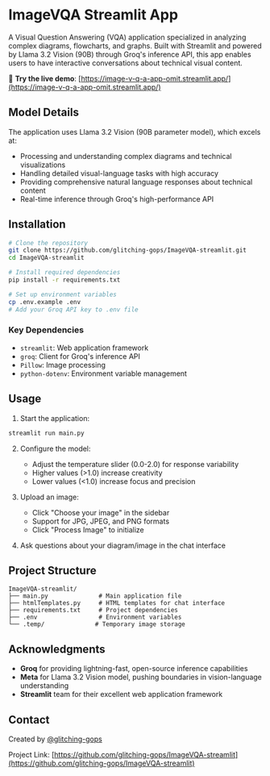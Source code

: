 # ImageVQA Streamlit App

A Visual Question Answering (VQA) application specialized in analyzing complex diagrams, flowcharts, and graphs. Built with Streamlit and powered by Llama 3.2 Vision (90B) through Groq's inference API, this app enables users to have interactive conversations about technical visual content.

🚀 **Try the live demo**: [https://image-v-q-a-app-omit.streamlit.app/](https://image-v-q-a-app-omit.streamlit.app/)

## Model Details

The application uses Llama 3.2 Vision (90B parameter model), which excels at:
- Processing and understanding complex diagrams and technical visualizations
- Handling detailed visual-language tasks with high accuracy
- Providing comprehensive natural language responses about technical content
- Real-time inference through Groq's high-performance API

## Installation

```bash
# Clone the repository
git clone https://github.com/glitching-gops/ImageVQA-streamlit.git
cd ImageVQA-streamlit

# Install required dependencies
pip install -r requirements.txt

# Set up environment variables
cp .env.example .env
# Add your Groq API key to .env file
```

### Key Dependencies
- `streamlit`: Web application framework
- `groq`: Client for Groq's inference API
- `Pillow`: Image processing
- `python-dotenv`: Environment variable management

## Usage

1. Start the application:
```bash
streamlit run main.py
```

2. Configure the model:
   - Adjust the temperature slider (0.0-2.0) for response variability
   - Higher values (>1.0) increase creativity
   - Lower values (<1.0) increase focus and precision

3. Upload an image:
   - Click "Choose your image" in the sidebar
   - Support for JPG, JPEG, and PNG formats
   - Click "Process Image" to initialize

4. Ask questions about your diagram/image in the chat interface

## Project Structure
```
ImageVQA-streamlit/
├── main.py              # Main application file
├── htmlTemplates.py     # HTML templates for chat interface
├── requirements.txt     # Project dependencies
├── .env                 # Environment variables
└── .temp/              # Temporary image storage
```

## Acknowledgments

- **Groq** for providing lightning-fast, open-source inference capabilities
- **Meta** for Llama 3.2 Vision model, pushing boundaries in vision-language understanding
- **Streamlit** team for their excellent web application framework


## Contact

Created by [@glitching-gops](https://github.com/glitching-gops)

Project Link: [https://github.com/glitching-gops/ImageVQA-streamlit](https://github.com/glitching-gops/ImageVQA-streamlit)